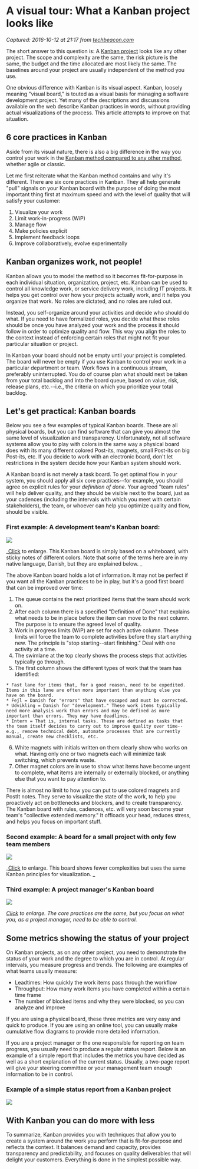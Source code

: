 # A visual tour: What a Kanban project looks like

_Captured: 2016-10-12 at 21:17 from [techbeacon.com](http://techbeacon.com/visual-tour-what-kanban-project-looks)_

The short answer to this question is: A [Kanban project](http://techbeacon.com/why-you-should-use-kanban-project-management) looks like any other project. The scope and complexity are the same, the risk picture is the same, the budget and the time allocated are most likely the same. The baselines around your project are usually independent of the method you use.

One obvious difference with Kanban is its visual aspect. Kanban, loosely meaning "visual board," is touted as a visual basis for managing a software development project. Yet many of the descriptions and discussions available on the web describe Kanban practices in words, without providing actual visualizations of the process. This article attempts to improve on that situation.

## 6 core practices in Kanban

Aside from its visual nature, there is also a big difference in the way you control your work in the [Kanban method compared to any other method](http://techbeacon.com/scrum-vs-kanban-how-combine-best-both-methods), whether agile or classic.

Let me first reiterate what the Kanban method contains and why it's different. There are six core practices in Kanban. They all help generate "pull" signals on your Kanban board with the purpose of doing the most important thing first at maximum speed and with the level of quality that will satisfy your customer:

  1. Visualize your work
  2. Limit work-in-progress (WiP)
  3. Manage flow
  4. Make policies explicit
  5. Implement feedback loops
  6. Improve collaboratively, evolve experimentally

## Kanban organizes work, not people!

Kanban allows you to model the method so it becomes fit-for-purpose in each individual situation, organization, project, etc. Kanban can be used to control all knowledge work, or service delivery work, including IT projects. It helps you get control over how your projects actually work, and it helps you organize that work. No roles are dictated, and no roles are ruled out.

Instead, you self-organize around your activities and decide who should do what. If you need to have formalized roles, you decide what these roles should be once you have analyzed your work and the process it should follow in order to optimize quality and flow. This way you align the roles to the context instead of enforcing certain roles that might not fit your particular situation or project.

In Kanban your board should not be empty until your project is completed. The board will never be empty if you use Kanban to control your work in a particular department or team. Work flows in a continuous stream, preferably uninterrupted. You do of course plan what should next be taken from your total backlog and into the board queue, based on value, risk, release plans, etc.--i.e., the criteria on which you prioritize your total backlog.

## Let's get practical: Kanban boards

Below you see a few examples of typical Kanban boards. These are all physical boards, but you can find software that can give you almost the same level of visualization and transparency. Unfortunately, not all software systems allow you to play with colors in the same way a physical board does with its many different colored Post-its, magnets, small Post-its on big Post-its, etc. If you decide to work with an electronic board, don't let restrictions in the system decide how your Kanban system should work.

A Kanban board is not merely a task board. To get optimal flow in your system, you should apply all six core practices--for example, you should agree on explicit rules for your _definition of done_. Your agreed "team rules" will help deliver quality, and they should be visible next to the board, just as your cadences (including the intervals with which you meet with certain stakeholders), the team, or whoever can help you optimize quality and flow, should be visible.

### First example: A development team's Kanban board:

![](http://techbeacon.com/sites/default/files/dev__team_kanban_board.png)

_[Click](http://techbeacon.com/sites/default/files/dev__team_kanban_board.png) to enlarge. This Kanban board is simply based on a whiteboard, with sticky notes of different colors. Note that some of the terms here are in my native language, Danish, but they are explained below.  _

The above Kanban board holds a lot of information. It may not be perfect if you want all the Kanban practices to be in play, but it's a good first board that can be improved over time:

  1. The queue contains the next prioritized items that the team should work on.
  2. After each column there is a specified "Definition of Done" that explains what needs to be in place before the item can move to the next column. The purpose is to ensure the agreed level of quality.
  3. Work in progress limits (WiP) are set for each active column. These limits will force the team to complete activities before they start anything new. The principle is "stop starting--start finishing." Deal with one activity at a time.
  4. The swimlane at the top clearly shows the process steps that activities typically go through.
  5. The first column shows the different types of work that the team has identified:

    * Fast lane for items that, for a good reason, need to be expedited. Items in this lane are often more important than anything else you have on the board.
    * Fejl = Danish for "errors" that have escaped and must be corrected.
    * Udvikling = Danish for "development." These work items typically need more analysis work than errors and may be defined as more important than errors. They may have deadlines.
    * Intern = That is, internal tasks. These are defined as tasks that the team itself decides to carry out to improve quality over time--e.g., remove technical debt, automate processes that are currently manual, create new checklists, etc.

  6. White magnets with initials written on them clearly show who works on what. Having only one or two magnets each will minimize task switching, which prevents waste.
  7. Other magnet colors are in use to show what items have become urgent to complete, what items are internally or externally blocked, or anything else that you want to pay attention to.

There is almost no limit to how you can put to use colored magnets and PostIt notes. They serve to visualize the state of the work, to help you proactively act on bottlenecks and blockers, and to create transparency. The Kanban board with rules, cadences, etc. will very soon become your team's "collective extended memory." It offloads your head, reduces stress, and helps you focus on important stuff.

### Second example: A board for a small project with only few team members

![](http://techbeacon.com/sites/default/files/small_team_kanban_board.png)

_[Click](http://techbeacon.com/sites/default/files/small_team_kanban_board.png) to enlarge. This board shows fewer complexities but uses the same Kanban principles for visualization. _

###  Third example: A project manager's Kanban board

 ![](http://techbeacon.com/sites/default/files/pm_kanban_board.png)

_[Click](http://techbeacon.com/sites/default/files/pm_kanban_board.png) to enlarge. The core practices are the same, but you focus on what you, as a project manager, need to be able to control._

## Some metrics showing the status of your project

On Kanban projects, as on any other project, you need to demonstrate the status of your work and the degree to which you are in control. At regular intervals, you measure progress and trends. The following are examples of what teams usually measure:

  * Leadtimes: How quickly the work items pass through the workflow
  * Throughput: How many work items you have completed within a certain time frame
  * The number of blocked items and why they were blocked, so you can analyze and improve

If you are using a physical board, these three metrics are very easy and quick to produce. If you are using an online tool, you can usually make cumulative flow diagrams to provide more detailed information.

If you are a project manager or the one responsible for reporting on team progress, you usually need to produce a regular status report. Below is an example of a simple report that includes the metrics you have decided as well as a short explanation of the current status. Usually, a two-page report will give your steering committee or your management team enough information to be in control.

### Example of a simple status report from a Kanban project

![](http://techbeacon.com/sites/default/files/kanban_project_status_report.png)

## With Kanban you can do more with less

To summarize, Kanban provides you with techniques that allow you to create a system around the work you perform that is fit-for-purpose and reflects the context. It balances demand and capacity, provides transparency and predictability, and focuses on quality deliverables that will delight your customers. Everything is done in the simplest possible way.

